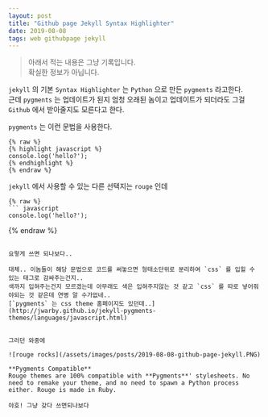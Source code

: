 ```yaml
---
layout: post
title: "Github page Jekyll Syntax Highlighter"
date: 2019-08-08
tags: web githubpage jekyll
---
```

> 아래서 적는 내용은 그냥 기록입니다.  
> 확실한 정보가 아닙니다.

`jekyll` 의 기본 `Syntax Highlighter` 는 `Python` 으로 만든 `pygments` 라고한다.  
근데 `pygments` 는 업데이트가 된지 엄청 오래된 놈이고 업데이트가 되더라도 그걸 `Github` 에서 받아줄지도 모른다고 한다.  

`pygments` 는 이런 문법을 사용한다.
```
{% raw %}
{% highlight javascript %}
console.log('hello?');
{% endhighlight %}
{% endraw %}
```

`jekyll` 에서 사용할 수 있는 다른 선택지는 `rouge` 인데

```
{% raw %}
``` javascript
console.log('hello?');
```
{% endraw %}
```

요렇게 쓰면 되나보다..

대체.. 이놈들이 해당 문법으로 코드를 써놓으면 형태소단위로 분리하여 `css` 를 입힐 수 있는 태그로 감싸주는건지..
색까지 입혀주는건지 모르겠는데 아무래도 색은 입혀주지않는 것 같고 `css` 를 따로 넣어줘야되는 것 같은데 연병 알 수가없네..
[`pygments` 는 css theme 홈페이지도 있던데..](http://jwarby.github.io/jekyll-pygments-themes/languages/javascript.html)


그러던 와중에

![rouge rocks](/assets/images/posts/2019-08-08-github-page-jekyll.PNG)

**Pygments Compatible**
Rouge themes are 100% compatible with **Pygments**' stylesheets. No need to remake your theme, and no need to spawn a Python process either. Rouge is made in Ruby.

야호! 그냥 갖다 쓰면되나보다
